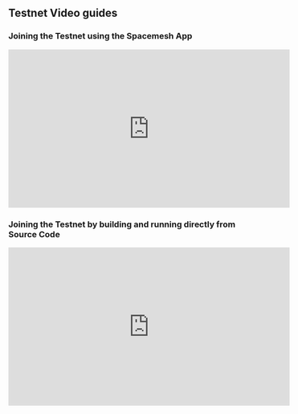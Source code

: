 ## Testnet Video guides

### Joining the Testnet using the Spacemesh App

<iframe width="560" height="315" src="https://www.youtube-nocookie.com/embed/RLhKz0XiH0A" frameborder="0" allow="accelerometer; autoplay; encrypted-media; gyroscope; picture-in-picture" allowfullscreen></iframe>

### Joining the Testnet by building and running directly from Source Code

<iframe width="560" height="315" src="https://www.youtube-nocookie.com/embed/mqbSeCTYRaY" frameborder="0" allow="accelerometer; autoplay; encrypted-media; gyroscope; picture-in-picture" allowfullscreen></iframe>

